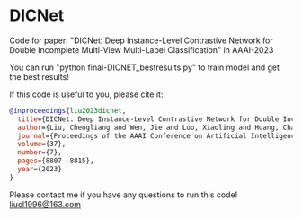 # DICNet

Code for paper: "DICNet: Deep Instance-Level Contrastive Network for Double Incomplete Multi-View Multi-Label Classification" in AAAI-2023

You can run "python final-DICNET_bestresults.py" to train model and get the best results! 

If this code is useful to you, please cite it:
```bibtex
@inproceedings{liu2023dicnet,
  title={DICNet: Deep Instance-Level Contrastive Network for Double Incomplete Multi-View Multi-Label Classification},
  author={Liu, Chengliang and Wen, Jie and Luo, Xiaoling and Huang, Chao and Wu, Zhihao and Xu, Yong},
  journal={Proceedings of the AAAI Conference on Artificial Intelligence},
  volume={37},
  number={7},
  pages={8807--8815},
  year={2023}
}
```
Please contact me if you have any questions to run this code!
liucl1996@163.com
